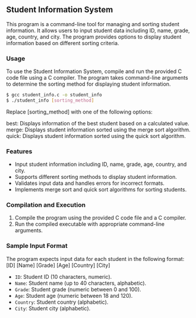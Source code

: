 ## Student Information System

This program is a command-line tool for managing and sorting student information. It allows users to input student data including ID, name, grade, age, country, and city. The program provides options to display student information based on different sorting criteria.

### Usage

To use the Student Information System, compile and run the provided C code file using a C compiler. The program takes command-line arguments to determine the sorting method for displaying student information.

```bash
$ gcc student_info.c -o student_info
$ ./student_info [sorting_method]
```

Replace [sorting_method] with one of the following options:

best: Displays information of the best student based on a calculated value.
merge: Displays student information sorted using the merge sort algorithm.
quick: Displays student information sorted using the quick sort algorithm.

### Features
- Input student information including ID, name, grade, age, country, and city.
- Supports different sorting methods to display student information.
- Validates input data and handles errors for incorrect formats.
- Implements merge sort and quick sort algorithms for sorting students.

### Compilation and Execution
1. Compile the program using the provided C code file and a C compiler.
2. Run the compiled executable with appropriate command-line arguments.

### Sample Input Format
The program expects input data for each student in the following format:
[ID]    [Name]  [Grade] [Age]   [Country]   [City]

- `ID`: Student ID (10 characters, numeric).
- `Name`: Student name (up to 40 characters, alphabetic).
- `Grade`: Student grade (numeric between 0 and 100).
- `Age`: Student age (numeric between 18 and 120).
- `Country`: Student country (alphabetic).
- `City`: Student city (alphabetic).
